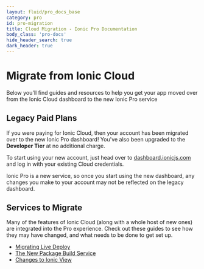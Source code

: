 ```yaml
---
layout: fluid/pro_docs_base
category: pro
id: pro-migration 
title: Cloud Migration - Ionic Pro Documentation
body_class: 'pro-docs'
hide_header_search: true
dark_header: true
---
```


# Migrate from Ionic Cloud

Below you'll find guides and resources to help you get your app moved over from the Ionic Cloud dashboard to the new Ionic Pro service

## Legacy Paid Plans

If you were paying for Ionic Cloud, then your account has been migrated over to the new Ionic Pro dashboard!  You've also been upgraded to the **Developer Tier** at no additional charge.

To start using your new account, just head over to [dashboard.ionicjs.com](https://dashboard.ionicjs.com/apps) and log in with your existing Cloud credentials.

<p class="paid-notice">
  Ionic Pro is a new service, so once you start using the new dashboard, any changes you make to your account may not be reflected on the legacy dashboard.
</p>

## Services to Migrate

Many of the features of Ionic Cloud (along with a whole host of new ones) are integrated into the Pro experience.  Check out these guides to see how they may have changed, and what needs to be done to get set up.

* [Migrating Live Deploy](/docs/pro/migration/live-deploy.html)
* [The New Package Build Service](/docs/pro/migration/package.html)
* [Changes to Ionic View](/docs/pro/migration/view.html)





